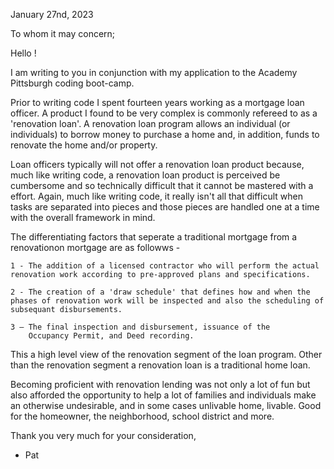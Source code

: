 
January 27nd, 2023

To whom it may concern;

Hello !

I am writing to you in conjunction with my application to the Academy Pittsburgh coding boot-camp. 
   
Prior to writing code I spent fourteen years working as a mortgage loan officer. A product I found to be very complex is commonly refereed to as a 'renovation loan'.  A renovation loan program allows an individual (or individuals) to borrow money to purchase a home and, in addition, funds to renovate the home and/or property.  

Loan officers typically will not offer a renovation loan product because, much like writing code, a renovation loan product is perceived be cumbersome and so technically difficult that it cannot be mastered with a effort.  Again, much like writing code, it really isn't all that difficult when tasks are separated into pieces and those pieces are handled one at a time with the overall framework in mind.   


The differentiating factors that seperate a traditional mortgage from a renovationon mortgage are as followws -

	1 - The addition of a licensed contractor who will perform the actual renovation work according to pre-approved plans and specifications.
  
	2 - The creation of a 'draw schedule' that defines how and when the phases of renovation work will be inspected and also the scheduling of subsequant disbursements.  

	3 – The final inspection and disbursement, issuance of the 
		Occupancy Permit, and Deed recording.

This a high level view of the renovation segment of the loan program.  Other than the renovation segment a renovation loan is a traditional home loan.

Becoming proficient with renovation lending was not only a lot of fun but also afforded the opportunity to help a lot of families and individuals make an otherwise undesirable, and in some cases unlivable home, livable.  Good for the homeowner, the neighborhood, school district and more.

Thank you very much for your consideration,

 - Pat  
